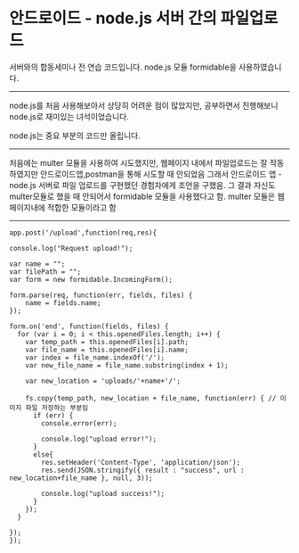 # 안드로이드 - node.js 서버 간의 파일업로드 

서버와의 합동세미나 전 연습 코드입니다.
node.js 모듈 formidable을 사용하였습니다.

----

node.js를 처음 사용해보아서 상당히 어려운 점이 많았지만, 공부하면서 진행해보니 node.js로 재미있는 녀석이었습니다.

node.js는 중요 부분의 코드만 올립니다.

----

처음에는 multer 모듈을 사용하여 시도했지만, 웹페이지 내에서 파일업로드는 잘 작동하였지만 안드로이드앱,postman을 통해 시도할 때 안되었음
그래서 안드로이드 앱 - node.js 서버로 파일 업로드를 구현했던 경험자에게 조언을 구했음.
그 결과 자신도 multer모듈로 했을 때 안되어서 formidable 모듈을 사용했다고 함. 
multer 모듈은 웹페이지내에 적합한 모듈이라고 함

----

    app.post('/upload',function(req,res){ 

    console.log("Request upload!");

    var name = "";
    var filePath = "";
    var form = new formidable.IncomingForm();

    form.parse(req, function(err, fields, files) {
        name = fields.name;
    });

    form.on('end', function(fields, files) {
      for (var i = 0; i < this.openedFiles.length; i++) {
        var temp_path = this.openedFiles[i].path;
        var file_name = this.openedFiles[i].name;
        var index = file_name.indexOf('/'); 
        var new_file_name = file_name.substring(index + 1);
         
        var new_location = 'uploads/'+name+'/';

        fs.copy(temp_path, new_location + file_name, function(err) { // 이미지 파일 저장하는 부분임
          if (err) {
            console.error(err);

            console.log("upload error!");
          }
          else{      
            res.setHeader('Content-Type', 'application/json');
            res.send(JSON.stringify({ result : "success", url : new_location+file_name }, null, 3));

            console.log("upload success!");
          }
        });
      }

    });
    });

